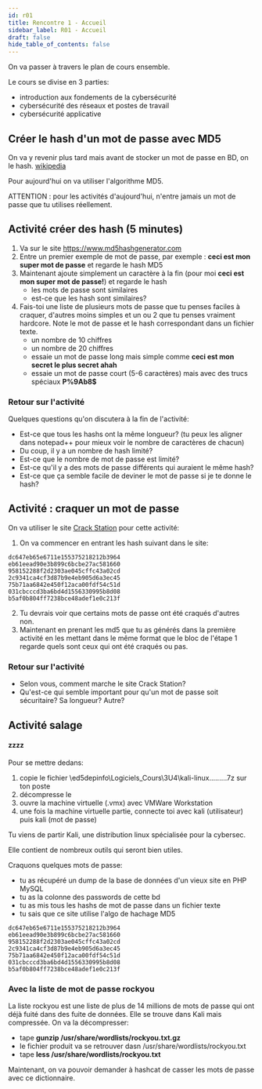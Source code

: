 ```yaml
---
id: r01
title: Rencontre 1 - Accueil
sidebar_label: R01 - Accueil
draft: false
hide_table_of_contents: false
---
```



On va passer à travers le plan de cours ensemble.

Le cours se divise en 3 parties:
- introduction aux fondements de la cybersécurité
- cybersécurité des réseaux et postes de travail
- cybersécurité applicative

## Créer le hash d'un mot de passe avec MD5

On va y revenir plus tard mais avant de stocker un mot de passe en BD, on le hash. [wikipedia](https://fr.wikipedia.org/wiki/Fonction_de_hachage_cryptographique)

Pour aujourd'hui on va utiliser l'algorithme MD5.

ATTENTION : pour les activités d'aujourd'hui, n'entre jamais un mot de passe que tu utilises réellement.

## Activité créer des hash (5 minutes)

1. Va sur le site https://www.md5hashgenerator.com
2. Entre un premier exemple de mot de passe, par exemple : **ceci est mon super mot de passe** et regarde le hash MD5
3. Maintenant ajoute simplement un caractère à la fin (pour moi **ceci est mon super mot de passe!**) et regarde le hash
   - les mots de passe sont similaires
   - est-ce que les hash sont similaires?
4. Fais-toi une liste de plusieurs mots de passe que tu penses faciles à craquer, d'autres moins simples et un ou 2 que tu penses vraiment hardcore. Note le mot de passe et le hash correspondant dans un fichier texte.
   - un nombre de 10 chiffres
   - un nombre de 20 chiffres
   - essaie un mot de passe long mais simple comme **ceci est mon secret le plus secret ahah**
   - essaie un mot de passe court (5-6 caractères) mais avec des trucs spéciaux **P%9Ab8$**


### Retour sur l'activité
Quelques questions qu'on discutera à la fin de l'activité:
- Est-ce que tous les hashs ont la même longueur? (tu peux les aligner dans notepad++ pour mieux voir le nombre de caractères de chacun)
- Du coup, il y a un nombre de hash limité?
- Est-ce que le nombre de mot de passe est limité?
- Est-ce qu'il y a des mots de passe différents qui auraient le même hash?
- Est-ce que ça semble facile de deviner le mot de passe si je te donne le hash?

## Activité : craquer un mot de passe

On va utiliser le site [Crack Station](https://crackstation.net) pour cette activité:

1. On va commencer en entrant les hash suivant dans le site:
```text
dc647eb65e6711e155375218212b3964
eb61eead90e3b899c6bcbe27ac581660
958152288f2d2303ae045cffc43a02cd
2c9341ca4cf3d87b9e4eb905d6a3ec45
75b71aa6842e450f12aca00fdf54c51d
031cbcccd3ba6bd4d1556330995b8d08
b5af0b804ff7238bce48adef1e0c213f
```
2. Tu devrais voir que certains mots de passe ont été craqués d'autres non.
3. Maintenant en prenant les md5 que tu as générés dans la première activité en les mettant dans le même format que le bloc de l'étape 1 regarde quels sont ceux qui ont été craqués ou pas.

### Retour sur l'activité

- Selon vous, comment marche le site Crack Station?
- Qu'est-ce qui semble important pour qu'un mot de passe soit sécuritaire? Sa longueur? Autre?

## Activité **salage**











#### zzzz
Pour se mettre dedans:
1. copie le fichier \\ed5depinfo\Logiciels\_Cours\3U4\kali-linux.........7z sur ton poste
2. décompresse le
3. ouvre la machine virtuelle (.vmx) avec VMWare Workstation
4. une fois la machine virtuelle partie, connecte toi avec kali (utilisateur) puis kali (mot de passe)

Tu viens de partir Kali, une distribution linux spécialisée pour la cybersec. 

Elle contient de nombreux outils qui seront bien utiles.

Craquons quelques mots de passe:
- tu as récupéré un dump de la base de données d'un vieux site en PHP MySQL
- tu as la colonne des passwords de cette bd
- tu as mis tous les hashs de mot de passe dans un fichier texte
- tu sais que ce site utilise l'algo de hachage MD5

```text
dc647eb65e6711e155375218212b3964
eb61eead90e3b899c6bcbe27ac581660
958152288f2d2303ae045cffc43a02cd
2c9341ca4cf3d87b9e4eb905d6a3ec45
75b71aa6842e450f12aca00fdf54c51d
031cbcccd3ba6bd4d1556330995b8d08
b5af0b804ff7238bce48adef1e0c213f
```

### Avec la liste de mot de passe rockyou

La liste rockyou est une liste de plus de 14 millions de mots de passe qui ont déjà fuité dans des 
fuite de données. Elle se trouve dans Kali mais compressée. On va la décompresser:
- tape **gunzip /usr/share/wordlists/rockyou.txt.gz**
- le fichier produit va se retrouver dasn /usr/share/wordlists/rockyou.txt
- tape **less /usr/share/wordlists/rockyou.txt**

Maintenant, on va pouvoir demander à hashcat de casser les mots de passe avec ce dictionnaire.


